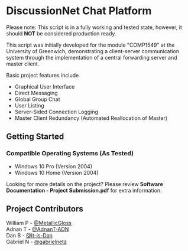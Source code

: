 # DiscussionNet Chat Platform

Please note: This script is in a fully working and tested state, however, it should **NOT** be considered production ready.

This script was initially developed for the module "COMP1549" at the University of Greenwich, demonstrating a client-server communication system through the implementation of a central forwarding server and master client.

Basic project features include
- Graphical User Interface
- Direct Messaging
- Global Group Chat
- User Listing
- Server-Sided Connection Logging
- Master Client Redundancy (Automated Reallocation of Master)

## Getting Started
### Compatible Operating Systems (As Tested)
- Windows 10 Pro (Version 2004)
- Windows 10 Home (Version 2004)

Looking for more details on the project? Please review **Software Documentation - Project Submission.pdf** for extra information.

## Project Contributors
William P - [@MetallicGloss](https://github.com/MetallicGloss)  
Adnan T - [@AdnanT-ADN](https://github.com/AdnanT-ADN)  
Dan B - [@It-is-Dan](https://github.com/It-is-Dan)  
Gabriel N - [@gabrielnetz](https://github.com/gabrielnetz)  
